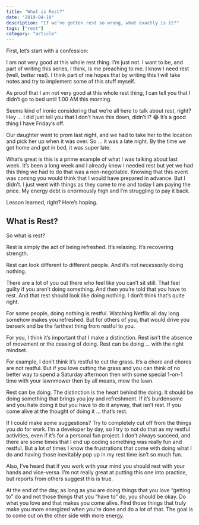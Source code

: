 ```yaml
---
title: "What is Rest?"
date: "2019-04-19"
description: "If we’ve gotten rest so wrong, what exactly is it?"
tags: ["rest"]
category: "article"
---
```


First, let’s start with a confession:

I am not very good at this whole rest thing. I’m just not. I want to be, and part of writing this series, I think, is me preaching to me. I know I need rest (well, _better_ rest). I think part of me hopes that by writing this I will take notes and try to implement some of this stuff myself.

As proof that I am not very good at this whole rest thing, I can tell you that I didn’t go to bed until 1:00 AM this morning.

Seems kind of ironic considering that we’re all here to talk about rest, right? Hey … I did just tell you that I don’t have this down, didn’t I? 😂 It’s a good thing I have Friday’s off.

Our daughter went to prom last night, and we had to take her to the location and pick her up when it was over. So … it was a late night. By the time we got home and got in bed, it was super late.

What’s great is this is a prime example of what I was talking about last week. It’s been a long week and I already knew I needed rest but yet we had this thing we had to do that was a non-negotiable. Knowing that this event was coming you would think that I would have prepared in advance. But I didn’t. I just went with things as they came to me and today I am paying the price. My energy debt is enormously high and I’m struggling to pay it back.

Lesson learned, right? Here’s hoping.

## What is Rest?

So what is rest?

Rest is simply the act of being refreshed. It’s relaxing. It’s recovering strength.

Rest can look different to different people. And it’s not _necessarily_ doing nothing.

There are a lot of you out there who feel like you can’t sit still. That feel guilty if you aren’t doing something. And then you’re told that you have to rest. And that rest should look like doing nothing. I don’t think that’s quite right.

For some people, doing nothing is restful. Watching Netflix all day long somehow makes you refreshed. But for others of you, that would drive you berserk and be the farthest thing from restful to you.

For you, I think it’s important that I make a distinction. Rest isn’t the absence of movement or the ceasing of doing. Rest can be doing … with the right mindset.

For example, I don’t think it’s restful to cut the grass. It’s a chore and chores are not restful. But if you love cutting the grass and you can think of no better way to spend a Saturday afternoon then with some special 1-on-1 time with your lawnmower then by all means, mow the lawn.

Rest can be doing. The distinction is the heart behind the doing. It should be doing something that brings you joy and refreshment. If it’s burdensome and you hate doing it but you have to do it anyway, that isn’t rest. If you come alive at the thought of doing it … that’s rest.

If I could make some suggestions? Try to completely cut off from the things you do for work. I’m a developer by day, so I try to not do that as my restful activities, even if it’s for a personal fun project. I don’t always succeed, and there are some times that I end up coding something was really fun and restful. But a lot of times I know the frustrations that come with doing what I do and having those inevitably pop up in my rest time isn’t so much fun.

Also, I’ve heard that if you work with your mind you should rest with your hands and vice-versa. I’m not really great at putting this one into practice, but reports from others suggest this is true.

At the end of the day, as long as you are doing things that you love “getting to” do and not those things that you “have to” do, you should be okay. Do what you love and that makes you come alive. Find those things that truly make you more energized when you’re done and do a lot of that. The goal is to come out on the other side with more energy.
